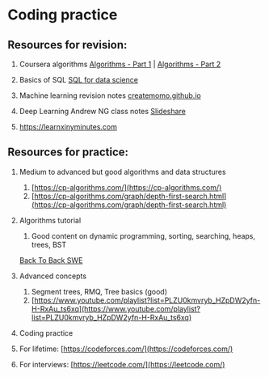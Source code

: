 # Coding practice

## Resources for revision:

1. Coursera algorithms [Algorithms - Part 1](https://www.coursera.org/learn/algorithms-part1) | [Algorithms - Part 2](https://www.coursera.org/learn/algorithms-part2)

2. Basics of SQL [SQL for data science](https://www.coursera.org/learn/sql-for-data-science)

3. Machine learning revision notes [createmomo.github.io](https://createmomo.github.io/2018/01/23/Super-Machine-Learning-Revision-Notes/)

4. Deep Learning Andrew NG class notes [Slideshare](https://www.slideshare.net/TessFerrandez/notes-from-coursera-deep-learning-courses-by-andrew-ng)

5. https://learnxinyminutes.com

## Resources for practice:

1. Medium to advanced but good algorithms and data structures
    1. [https://cp-algorithms.com/](https://cp-algorithms.com/)
    2. [https://cp-algorithms.com/graph/depth-first-search.html](https://cp-algorithms.com/graph/depth-first-search.html)
2. Algorithms tutorial
    1. Good content on dynamic programming, sorting, searching, heaps, trees, BST

    [Back To Back SWE](https://www.youtube.com/c/BackToBackSWE/playlists)

3. Advanced concepts
    1. Segment trees, RMQ, Tree basics (good)
    2. [https://www.youtube.com/playlist?list=PLZU0kmvryb_HZpDW2yfn-H-RxAu_ts6xq](https://www.youtube.com/playlist?list=PLZU0kmvryb_HZpDW2yfn-H-RxAu_ts6xq)

 4. Coding practice

1. For lifetime: [https://codeforces.com/](https://codeforces.com/)
2. For interviews: [https://leetcode.com/](https://leetcode.com/)
